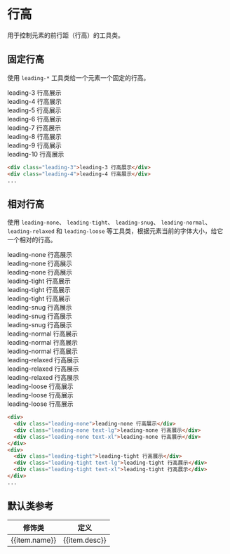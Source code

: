 # 行高

用于控制元素的前行距（行高）的工具类。

## 固定行高

使用 `leading-*` 工具类给一个元素一个固定的行高。

<Example class="flex items-end gap-2 flex-wrap">
  <div class="bd px-2 mb-4 leading-3">leading-3 行高展示</div>
  <div class="bd px-2 mb-4 leading-4">leading-4 行高展示</div>
  <div class="bd px-2 mb-4 leading-5">leading-5 行高展示</div>
  <div class="bd px-2 mb-4 leading-6">leading-6 行高展示</div>
  <div class="bd px-2 mb-4 leading-7">leading-7 行高展示</div>
  <div class="bd px-2 mb-4 leading-8">leading-8 行高展示</div>
  <div class="bd px-2 mb-4 leading-9">leading-9 行高展示</div>
  <div class="bd px-2 mb-4 leading-10">leading-10 行高展示</div>
</Example>

```html
<div class="leading-3">leading-3 行高展示</div>
<div class="leading-4">leading-4 行高展示</div>
...
```

## 相对行高

使用 `leading-none`、 `leading-tight`、 `leading-snug`、 `leading-normal`、 `leading-relaxed` 和 `leading-loose` 等工具类，根据元素当前的字体大小，给它一个相对的行高。

<Example>
  <div class="flex items-end gap-2 mb-4">
    <div class="bd px-2 leading-none">leading-none 行高展示</div>
    <div class="bd px-2 leading-none text-lg">leading-none 行高展示</div>
    <div class="bd px-2 leading-none text-xl">leading-none 行高展示</div>
  </div>
  <div class="flex items-end gap-2 mb-4">
    <div class="bd px-2 leading-tight">leading-tight 行高展示</div>
    <div class="bd px-2 leading-tight text-lg">leading-tight 行高展示</div>
    <div class="bd px-2 leading-tight text-xl">leading-tight 行高展示</div>
  </div>
  <div class="flex items-end gap-2 mb-4">
    <div class="bd px-2 leading-snug">leading-snug 行高展示</div>
    <div class="bd px-2 leading-snug text-lg">leading-snug 行高展示</div>
    <div class="bd px-2 leading-snug text-xl">leading-snug 行高展示</div>
  </div>
  <div class="flex items-end gap-2 mb-4">
    <div class="bd px-2 leading-normal">leading-normal 行高展示</div>
    <div class="bd px-2 leading-normal text-lg">leading-normal 行高展示</div>
    <div class="bd px-2 leading-normal text-xl">leading-normal 行高展示</div>
  </div>
  <div class="flex items-end gap-2 mb-4">
    <div class="bd px-2 leading-relaxed">leading-relaxed 行高展示</div>
    <div class="bd px-2 leading-relaxed text-lg">leading-relaxed 行高展示</div>
    <div class="bd px-2 leading-relaxed text-xl">leading-relaxed 行高展示</div>
  </div>
  <div class="flex items-end gap-2 mb-4">
    <div class="bd px-2 leading-loose">leading-loose 行高展示</div>
    <div class="bd px-2 leading-loose text-lg">leading-loose 行高展示</div>
    <div class="bd px-2 leading-loose text-xl">leading-loose 行高展示</div>
  </div>
</Example>

```html
<div>
  <div class="leading-none">leading-none 行高展示</div>
  <div class="leading-none text-lg">leading-none 行高展示</div>
  <div class="leading-none text-xl">leading-none 行高展示</div>
</div>
<div>
  <div class="leading-tight">leading-tight 行高展示</div>
  <div class="leading-tight text-lg">leading-tight 行高展示</div>
  <div class="leading-tight text-xl">leading-tight 行高展示</div>
</div>
...

```

## 默认类参考

<Example>
  <table class="table">
    <thead>
      <tr>
        <th>修饰类</th>
        <th>定义</th>
      </tr>
    </thead>
    <tbody>
      <tr v-for="item in leadingJson">
        <td>{{item.name}}</td>
        <td>{{item.desc}}</td>
      </tr>
    </tbody>
   </table>
</Example>

<script setup>
  const leadingJson = [
    {name: 'leading-3', desc: 'line-height: .75rem;'},
    {name: 'leading-4', desc: 'line-height: 1rem;'},
    {name: 'leading-5', desc: 'line-height: 1.25rem;'},
    {name: 'leading-6', desc: 'line-height: 1.5rem;'},
    {name: 'leading-7', desc: 'line-height: 1.75rem;'},
    {name: 'leading-8', desc: 'line-height: 2rem;'},
    {name: 'leading-9', desc: 'line-height: 2.25rem;'},
    {name: 'leading-10', desc: 'line-height: 2.5rem;'},
    {name: 'leading-none', desc: 'line-height: 1;'},
    {name: 'leading-tight', desc: 'line-height: 1.25;'},
    {name: 'leading-snug', desc: 'line-height: 1.375;'},
    {name: 'leading-normal', desc: 'line-height: 1.5;'},
    {name: 'leading-relaxed', desc: 'line-height: 1.625;'},
    {name: 'leading-loose', desc: 'line-height: 2;'},
  ]
</script>